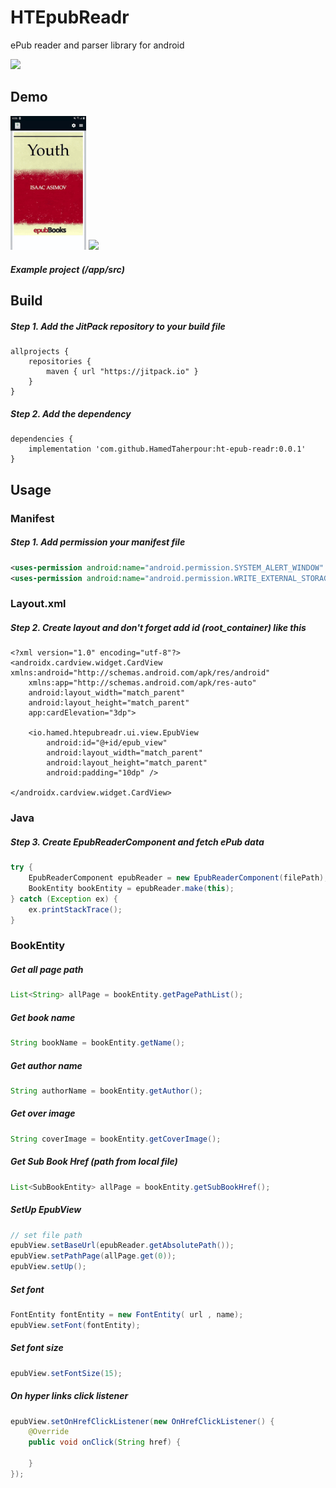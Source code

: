 # HTEpubReadr
ePub reader and parser library for android

[![](https://jitpack.io/v/HamedTaherpour/ht-epub-readr.svg)](https://jitpack.io/#HamedTaherpour/ht-epub-readr)


## Demo
<div style="dispaly:flex">
    <img src="/sample1.gif" width="24%">
    <img src="/sample2.gif" width="24%">
</div>

##### Example project (/app/src)

## Build
##### Step 1. Add the JitPack repository to your build file
```build
allprojects {
    repositories {
        maven { url "https://jitpack.io" }
    }
}
```
##### Step 2. Add the dependency
```build
dependencies {
    implementation 'com.github.HamedTaherpour:ht-epub-readr:0.0.1'
}
```

## Usage
### Manifest
##### Step 1. Add permission your manifest file
```xml
<uses-permission android:name="android.permission.SYSTEM_ALERT_WINDOW" />
<uses-permission android:name="android.permission.WRITE_EXTERNAL_STORAGE" />
```
### Layout.xml
##### Step 2. Create layout and don't forget add id (root_container) like this
```layout
<?xml version="1.0" encoding="utf-8"?>
<androidx.cardview.widget.CardView xmlns:android="http://schemas.android.com/apk/res/android"
    xmlns:app="http://schemas.android.com/apk/res-auto"
    android:layout_width="match_parent"
    android:layout_height="match_parent"
    app:cardElevation="3dp">

    <io.hamed.htepubreadr.ui.view.EpubView
        android:id="@+id/epub_view"
        android:layout_width="match_parent"
        android:layout_height="match_parent"
        android:padding="10dp" />

</androidx.cardview.widget.CardView>
```
### Java
##### Step 3. Create EpubReaderComponent and fetch ePub data
```java
try {
    EpubReaderComponent epubReader = new EpubReaderComponent(filePath);
    BookEntity bookEntity = epubReader.make(this);
} catch (Exception ex) {
    ex.printStackTrace();
}
```
### BookEntity
##### Get all page path
```java
List<String> allPage = bookEntity.getPagePathList();
```
##### Get book name
```java
String bookName = bookEntity.getName();
```
##### Get author name
```java
String authorName = bookEntity.getAuthor();
```
##### Get over image
```java
String coverImage = bookEntity.getCoverImage();
```
##### Get Sub Book Href (path from local file)
```java
List<SubBookEntity> allPage = bookEntity.getSubBookHref();
```
##### SetUp EpubView
```java
// set file path
epubView.setBaseUrl(epubReader.getAbsolutePath());
epubView.setPathPage(allPage.get(0));
epubView.setUp();
```
##### Set font
```java
FontEntity fontEntity = new FontEntity( url , name);
epubView.setFont(fontEntity);
```
##### Set font size
```java
epubView.setFontSize(15);
```
##### On hyper links click listener
```java
epubView.setOnHrefClickListener(new OnHrefClickListener() {
    @Override
    public void onClick(String href) {

    }
});
```